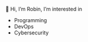 👋 Hi, I’m Robin, I’m interested in 
* Programming
* DevOps
* Cybersecurity

<!---
MrTraxion/MrTraxion is a ✨ special ✨ repository because its `README.md` (this file) appears on your GitHub profile.
You can click the Preview link to take a look at your changes.
--->

